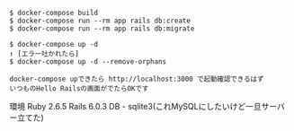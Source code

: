 ```
$ docker-compose build
$ docker-compose run --rm app rails db:create
$ docker-compose run --rm app rails db:migrate

$ docker-compose up -d
↑ [エラー吐かれたら]
$ docker-compose up -d --remove-orphans

docker-compose upできたら http://localhost:3000 で起動確認できるはず
いつものHello Railsの画面がでたらOKです

```

環境
Ruby 2.6.5
Rails 6.0.3
DB - sqlite3(これMySQLにしたいけど一旦サーバー立てた)